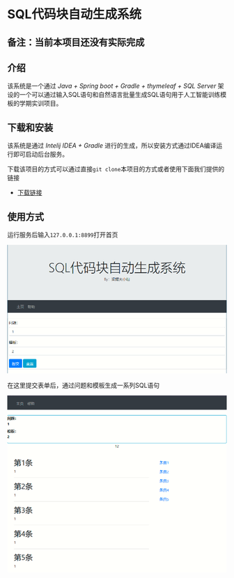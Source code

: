 # SQL代码块自动生成系统

## 备注：当前本项目还没有实际完成

## 介绍

该系统是一个通过 *Java + Spring boot + Gradle + thymeleaf + SQL Server* 架设的一个可以通过输入SQL语句和自然语言批量生成SQL语句用于人工智能训练模板的学期实训项目。

## 下载和安装

该系统是通过 *Intelij IDEA + Gradle* 进行的生成，所以安装方式通过IDEA编译运行即可启动后台服务。

下载该项目的方式可以通过直接`git clone`本项目的方式或者使用下面我们提供的链接

- [下载链接](https://github.com/DimDoremy/spring.git)

## 使用方式

运行服务后输入`127.0.0.1:8899`打开首页

![首页界面](.\md\1575441444409.png)

在这里提交表单后，通过问题和模板生成一系列SQL语句

![生成结果界面](.\md\1575441567606.png)